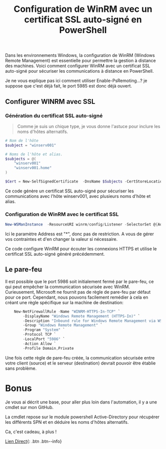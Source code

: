 ﻿---
title:  "Configuration de WinRM avec un certificat SSL auto-signé en PowerShell"
excerpt: |
  Découvrez comment configurer WinRM avec un certificat SSL auto-signé pour sécuriser les communications à distance en PowerShell.
  
category: PowerShell
classes: wide
comments: true
tags: 
  - PowerShell
  - Tips
  - Tutoriel
  - WinRM
  - SSL
  - Certificat
---

Dans les environnements Windows, la configuration de WinRM (Windows Remote Management) est essentielle pour permettre la gestion à distance des machines. Voici comment configurer WinRM avec un certificat SSL auto-signé pour sécuriser les communications à distance en PowerShell.

Je ne vous explique pas ici comment utiliser Enable-PsRemoting...? je suppose que c'est déjà fait, le port 5985 est donc déjà ouvert.

## Configurer WINRM avec SSL

### Génération du certificat SSL auto-signé

> Comme je suis un chique type, je vous donne l'astuce pour inclure les noms d'hôtes alternatifs.

```powershell
# Nom de l'hôte
$subject = "winserv001"

# Noms de l'hôte et alias.
$subjects = @(
    "winserv001"
    "winserv001.home"
)

$Cert = New-SelfSignedCertificate  -DnsName $Subjects -CertStoreLocation cert:\LocalMachine\My -TextExtension '2.5.29.37={text}1.3.6.1.5.5.7.3.1' -Subject $Subject
```

Ce code génère un certificat SSL auto-signé pour sécuriser les communications avec l'hôte winserv001, avec plusieurs noms d'hôte et alias.

### Configuration de WinRM avec le certificat SSL

```powershell
New-WSManInstance  -ResourceURI winrm/config/Listener -SelectorSet @{Address="*";Transport="HTTPS"} -ValueSet @{Hostname="$Subject";CertificateThumbprint="$($Cert.Thumbprint)"}

```
Ici le paramètre Address est "*", donc pas de restriction. A vous de gérer vos contraintes et d'en changer la valeur si nécessaire.

Ce code configure WinRM pour écouter les connexions HTTPS et utilise le certificat SSL auto-signé généré précédemment.

## Le pare-feu

Il est possible que le port 5986 soit initialement fermé par le pare-feu, ce qui peut empêcher la communication sécurisée avec WinRM. Curieusement, Microsoft ne fournit pas de règle de pare-feu par défaut pour ce port. Cependant, nous pouvons facilement remédier à cela en créant une règle spécifique sur la machine de destination:

```powershell
    New-NetFirewallRule -Name "WINRM-HTTPS-In-TCP" `
        -DisplayName "Windows Remote Management (HTTPS-In)" `
        -Description "Inbound rule for Windows Remote Management via WS-Management. [TCP 5986]" `
        -Group "Windows Remote Management" `
        -Program "System" `
        -Protocol TCP `
        -LocalPort "5986" `
        -Action Allow `
        -Profile Domain,Private

```

Une fois cette règle de pare-feu créée, la communication sécurisée entre votre client (source) et le serveur (destination) devrait pouvoir être établie sans problème.

# Bonus

Je vous ai décrit une base, pour aller plus loin dans l'automation, il y a une cmdlet sur mon GitHub.

La cmdlet repose sur le module powershell Active-Directory pour récupérer les différents SPN et en déduire les noms d'hôtes alternatifs.

Ca, c'est cadeau, à plus !

[Lien Direct](https://github.com/MickaelRoy/Cmdlets/tree/main/Enable-WinRMforHTTPS){: .btn .btn--info}
